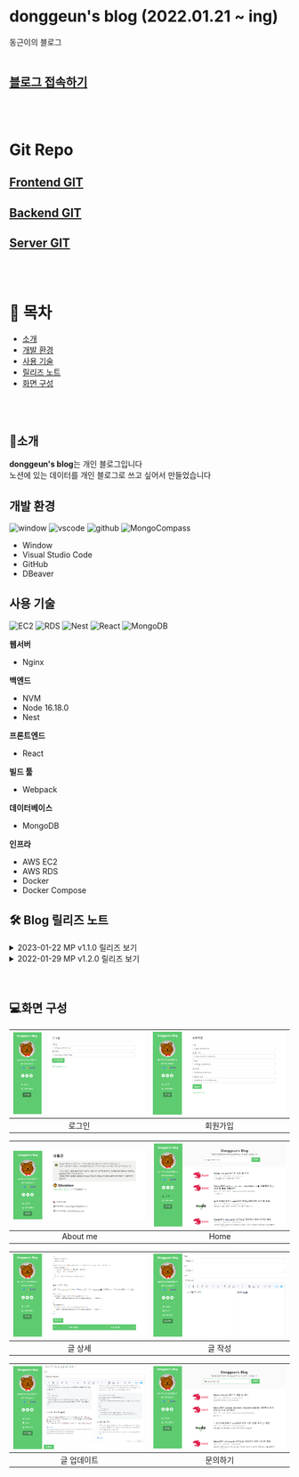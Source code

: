# donggeun's blog (2022.01.21 ~ ing)

동근이의 블로그
<br><br>
## [블로그 접속하기](https://blog.donggeun.co.kr)

<br><br>
# Git Repo
## [Frontend GIT](https://github.com/tjrehdrms123/blog-client)
## [Backend GIT](https://github.com/tjrehdrms123/blog-server)
## [Server GIT](https://github.com/tjrehdrms123/blog-cloudserver)
<br><br>

# 📖 목차 
 - [소개](#소개) 
 - [개발 환경](#개발-환경)
 - [사용 기술](#사용-기술)
 - [릴리즈 노트](#-Blog-릴리즈-노트)
 - [화면 구성](#화면-구성)

<br><br>
## 📃소개
**donggeun's blog**는 개인 블로그입니다
<br>
노션에 있는 데이터를 개인 블로그로 쓰고 싶어서 만들었습니다


## 개발 환경

![window](https://img.shields.io/badge/windows-%230078D6.svg?&style=flat&logo=windows&logoColor=white")
![vscode](https://img.shields.io/badge/vscode-blue?style=flat&logo=VisualStudioCode)
![github](https://img.shields.io/badge/github-606060?style=fat&logo=github)
![MongoCompass](https://img.shields.io/badge/-MongoCompass-green)

 - Window 
 - Visual Studio Code
 - GitHub
 - DBeaver

## 사용 기술 
![EC2](https://img.shields.io/badge/AWS-ec2-FF8C00?style=flat&logo=amazonec2)
![RDS](https://img.shields.io/badge/AWS-RDS-FF8C00?style=flat&logo=amazonrds)
![Nest](https://img.shields.io/badge/nestjs-%23336791.svg?&style=flat&logo=nestjs&logoColor=red)
![React](https://img.shields.io/badge/react-%2361DAFB.svg?&style=flat&logo=react&logoColor=black)
![MongoDB](https://img.shields.io/badge/MongoDB-%23336791.svg?&style=flat&logo=MongoDB&logoColor=white)

**웹서버**
 - Nginx

**백엔드**
 - NVM 
 - Node 16.18.0
 - Nest

**프론트엔드**
 -  React
 
**빌드 툴**
 - Webpack

**데이터베이스**
 - MongoDB

**인프라** 
 - AWS EC2
 - AWS RDS
 - Docker
 - Docker Compose

## 🛠 Blog 릴리즈 노트

<details>
<summary> 2023-01-22 MP v1.1.0 릴리즈 보기</summary>
<div markdown="1">   
  <h3>SEO 개선</h3>
  <ul>
    <li>react-helmet 적용</li>
    <li>동적 경로 sitemap 등록</li>
  </ul>
  <h3>버그 fix</h3>
  <ul>
    <li>쿼리스트링 없이 /home으로 접속했을때 꺠지는 이슈 수정</li>
  </ul>
</div>
</details>
<details>
<summary> 2022-01-29 MP v1.2.0 릴리즈 보기</summary>
<div markdown="1">       
  <h3>기능 fix</h3>
  <ul>
    <li>쿼리스트링 대신 react-router-dom 활용</li>
    <li>API 호출했을때 에러 및 예외 메세지가 정확히 오지 않는 부분 수정</li>
    <li>sitemap, rss 자동 업데이트 Shell Crontab등록</li>
  </ul>
</div>
</details>
<br><br>

## 💻화면 구성
![로그인](./images/page/login.png)|![회원가입](./images/page/register.png)|
| :-----------------------------------------------------------------------------------------------------------------: | :-----------------------------------------------------------------------------------------------------------------: | 
|로그인|회원가입

![About me](./images/page/aboutme.png)|![Home](./images/page/home.png)|
| :-----------------------------------------------------------------------------------------------------------------: | :-----------------------------------------------------------------------------------------------------------------: | 
|About me|Home

![글 상세](./images/page/view.png)|![글 작성](./images/page/write.png)|
| :-----------------------------------------------------------------------------------------------------------------: | :-----------------------------------------------------------------------------------------------------------------: | 
|글 상세|글 작성

![글 업데이트](./images/page/update.png)|![문의하기](./images/page/contact.png)|
| :-----------------------------------------------------------------------------------------------------------------: | :-----------------------------------------------------------------------------------------------------------------: | 
|글 업데이트|문의하기